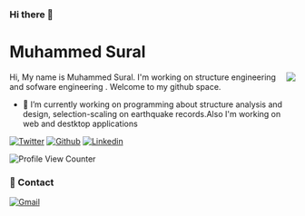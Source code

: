 ### Hi there 👋

# Muhammed Sural
<img align='right' src="https://github-readme-stats.vercel.app/api?username=muhammedsural&show_icons=true">

Hi, My name is Muhammed Sural. I'm working on structure engineering and sofware engineering . Welcome to my github space.
- 🔭 I’m currently working on programming about structure analysis and design, selection-scaling on earthquake records.Also I'm working on web and destktop applications 

[![Twitter](https://img.shields.io/twitter/follow/SuralMuhammet?style=social)](https://twitter.com/SuralMuhammet)
[![Github](https://img.shields.io/github/followers/muhammedsural?style=social)](https://github.com/muhammedsural)
[![Linkedin](https://img.shields.io/badge/-LinkedIn-blue?style=flat&logo=Linkedin&logoColor=white)](https://www.linkedin.com/in/muhammedsural/)

![Profile View Counter](https://komarev.com/ghpvc/?username=muhammedsural)

### 💬 Contact

[![Gmail](https://img.shields.io/badge/-Email-c14438?style=flat&logo=Gmail&logoColor=white)](mailto:muhammedsural@gmail.com)

<!--
**muhammedsural/muhammedsural** is a ✨ _special_ ✨ repository because its `README.md` (this file) appears on your GitHub profile.

Here are some ideas to get you started:

- 🔭 I’m currently working on ...
- 🌱 I’m currently learning ...
- 👯 I’m looking to collaborate on ...
- 🤔 I’m looking for help with ...
- 💬 Ask me about ...
- 📫 How to reach me: ...
- 😄 Pronouns: ...
- ⚡ Fun fact: ...
-->

